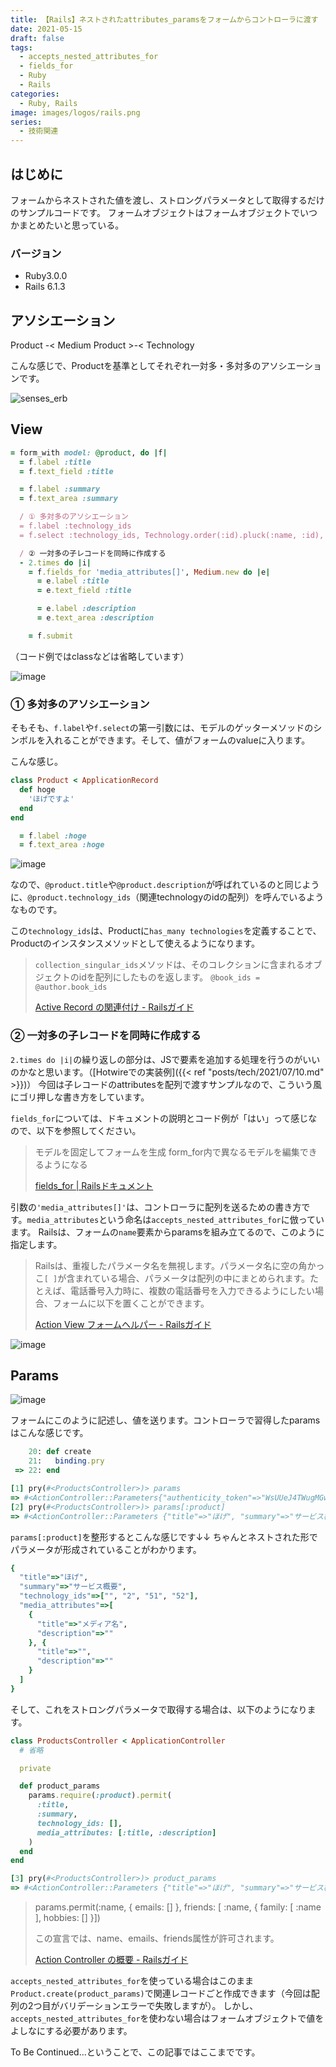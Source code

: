 ```yaml
---
title: 【Rails】ネストされたattributes_paramsをフォームからコントローラに渡す
date: 2021-05-15
draft: false
tags:
  - accepts_nested_attributes_for
  - fields_for
  - Ruby
  - Rails
categories:
  - Ruby, Rails
image: images/logos/rails.png
series:
  - 技術関連
---
```


## はじめに

フォームからネストされた値を渡し、ストロングパラメータとして取得するだけのサンプルコードです。
フォームオブジェクトはフォームオブジェクトでいつかまとめたいと思っている。


### バージョン

- Ruby3.0.0
- Rails 6.1.3


## アソシエーション

Product  -< Medium
Product >-< Technology

こんな感じで、Productを基準としてそれぞれ一対多・多対多のアソシエーションです。

![senses_erb](https://user-images.githubusercontent.com/44717752/118345293-5a3e6280-b56e-11eb-94e5-ab8931d9637b.png)


## View

```rb:_form.html.slim..rb
= form_with model: @product, do |f|
  = f.label :title
  = f.text_field :title

  = f.label :summary
  = f.text_area :summary

  / ① 多対多のアソシエーション
  = f.label :technology_ids
  = f.select :technology_ids, Technology.order(:id).pluck(:name, :id), { include_blank: 'なし' }, { multiple: true }

  / ② 一対多の子レコードを同時に作成する
  - 2.times do |i|
    = f.fields_for 'media_attributes[]', Medium.new do |e|
      = e.label :title
      = e.text_field :title

      = e.label :description
      = e.text_area :description

    = f.submit
```

（コード例ではclassなどは省略しています）

![image](https://user-images.githubusercontent.com/44717752/118346085-09316d00-b574-11eb-9e11-fa9d7c889d4e.png)


### ① 多対多のアソシエーション

そもそも、`f.label`や`f.select`の第一引数には、モデルのゲッターメソッドのシンボルを入れることができます。そして、値がフォームのvalueに入ります。

こんな感じ。

```rb:product.rb
class Product < ApplicationRecord
  def hoge
    'ほげですよ'
  end
end
```

```rb
  = f.label :hoge
  = f.text_area :hoge
```

![image](https://user-images.githubusercontent.com/44717752/118345961-113cdd00-b573-11eb-93fd-a2795ac5a8f5.png)


なので、`@product.title`や`@product.description`が呼ばれているのと同じように、`@product.technology_ids`（関連technologyのidの配列）を呼んでいるようなものです。

この`technology_ids`は、Productに`has_many technologies`を定義することで、Productのインスタンスメソッドとして使えるようになります。

> `collection_singular_ids`メソッドは、そのコレクションに含まれるオブジェクトのidを配列にしたものを返します。
> `@book_ids = @author.book_ids`
>
> [Active Record の関連付け \- Railsガイド](https://railsguides.jp/association_basics.html#has-many%E3%81%A7%E8%BF%BD%E5%8A%A0%E3%81%95%E3%82%8C%E3%82%8B%E3%83%A1%E3%82%BD%E3%83%83%E3%83%89-collection-singular-ids)


### ② 一対多の子レコードを同時に作成する

`2.times do |i|`の繰り返しの部分は、JSで要素を追加する処理を行うのがいいのかなと思います。（[Hotwireでの実装例]({{< ref "posts/tech/2021/07/10.md" >}})）
今回は子レコードのattributesを配列で渡すサンプルなので、こういう風にゴリ押しな書き方をしています。

`fields_for`については、ドキュメントの説明とコード例が「はい」って感じなので、以下を参照してください。

> モデルを固定してフォームを生成
form_for内で異なるモデルを編集できるようになる
>
> [fields\_for \| Railsドキュメント](https://railsdoc.com/page/fields_for)


引数の`'media_attributes[]'`は、コントローラに配列を送るための書き方です。`media_attributes`という命名は`accepts_nested_attributes_for`に倣っています。
Railsは、フォームの`name`要素からparamsを組み立てるので、このように指定します。

> Railsは、重複したパラメータ名を無視します。パラメータ名に空の角かっこ`[ ]`が含まれている場合、パラメータは配列の中にまとめられます。たとえば、電話番号入力時に、複数の電話番号を入力できるようにしたい場合、フォームに以下を置くことができます。
>
> [Action View フォームヘルパー \- Railsガイド](https://railsguides.jp/form_helpers.html#%E3%83%95%E3%82%A9%E3%83%BC%E3%83%A0%E3%83%93%E3%83%AB%E3%83%80%E3%83%BC%E3%82%92%E3%82%AB%E3%82%B9%E3%82%BF%E3%83%9E%E3%82%A4%E3%82%BA%E3%81%99%E3%82%8B)

![image](https://user-images.githubusercontent.com/44717752/118346308-71cd1980-b575-11eb-9ee6-f883271aef32.png)

## Params

![image](https://user-images.githubusercontent.com/44717752/118346530-3d5a5d00-b577-11eb-85cf-6b34b2b9452b.png)

フォームにこのように記述し、値を送ります。コントローラで習得したparamsはこんな感じです。

```rb
    20: def create
    21:   binding.pry
 => 22: end

[1] pry(#<ProductsController>)> params
=> #<ActionController::Parameters{"authenticity_token"=>"WsUUeJ4TWugMGw5MgYgUZw8d3DdwyzCo03ZuDimySqbmB3c3uMkVlvH_r4oU7BZ0PEuGypb1ntsgFofZ4q9Ozw", "product"=>{"title"=>"ほげ","summary"=>"サービス概要", "technology_ids"=>["", "2", "51", "52"], "media_attributes"=>[{"title"=>"メディア名", "description"=>""},{"title"=>"", "description"=>""}]}, "commit"=>"登録する", "controller"=>"products", "action"=>"create"} permitted: false>
[2] pry(#<ProductsController>)> params[:product]
=> #<ActionController::Parameters {"title"=>"ほげ", "summary"=>"サービス概要", "technology_ids"=>["", "2", "51", "52"], "media_attributes"=>[{"title"=>"メディア名", "description"=>""}, {"title"=>"", "description"=>""}]} permitted: false>
```

`params[:product]`を整形するとこんな感じです↓↓
ちゃんとネストされた形でパラメータが形成されていることがわかります。

```rb
{
  "title"=>"ほげ",
  "summary"=>"サービス概要",
  "technology_ids"=>["", "2", "51", "52"],
  "media_attributes"=>[
    {
      "title"=>"メディア名",
      "description"=>""
    }, {
      "title"=>"",
      "description"=>""
    }
  ]
}
```

そして、これをストロングパラメータで取得する場合は、以下のようになります。

```rb
class ProductsController < ApplicationController
  # 省略

  private

  def product_params
    params.require(:product).permit(
      :title,
      :summary,
      technology_ids: [],
      media_attributes: [:title, :description]
    )
  end
end
```

```rb
[3] pry(#<ProductsController>)> product_params
=> #<ActionController::Parameters {"title"=>"ほげ", "summary"=>"サービス概要", "technology_ids"=>["", "2", "51", "52"], "media_attributes"=>[#<ActionController::Parameters {"title"=>"メディア名", "description"=>""} permitted: true>, #<ActionController::Parameters {"title"=>"", "description"=>""} permitted: true>]} permitted: true>
```

> params.permit(:name, { emails: [] },
              friends: [ :name,
                         { family: [ :name ], hobbies: [] }])
>
>この宣言では、name、emails、friends属性が許可されます。
>
> [Action Controller の概要 \- Railsガイド](https://railsguides.jp/action_controller_overview.html#%E3%83%8D%E3%82%B9%E3%83%88%E3%81%97%E3%81%9F%E3%83%91%E3%83%A9%E3%83%A1%E3%83%BC%E3%82%BF)

`accepts_nested_attributes_for`を使っている場合はこのまま`Product.create(product_params)`で関連レコードごと作成できます（今回は配列の2つ目がバリデーションエラーで失敗しますが）。
しかし、`accepts_nested_attributes_for`を使わない場合はフォームオブジェクトで値をよしなにする必要があります。

To Be Continued...ということで、この記事ではここまでです。
